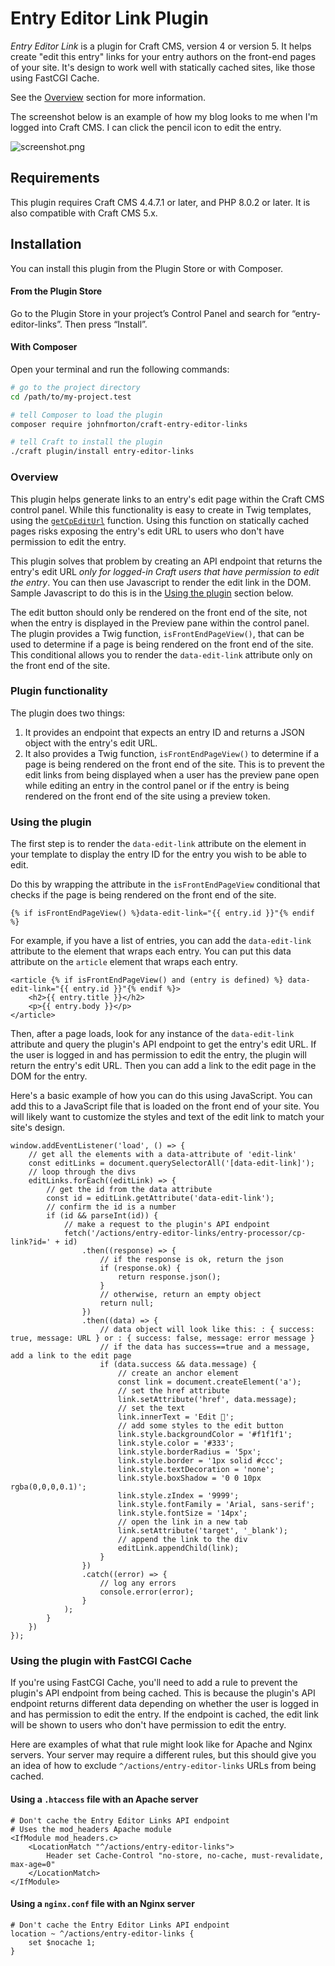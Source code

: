# Entry Editor Link Plugin

_Entry Editor Link_ is a plugin for Craft CMS, version 4 or version 5. It helps create "edit this entry" links for your entry authors on the front-end pages of your site. It's design to work well with statically cached sites, like those using FastCGI Cache.

See the [Overview](#overview) section for more information.

The screenshot below is an example of how my blog looks to me when I'm logged into Craft CMS. I can click the pencil icon to edit the entry.

![screenshot.png](screenshot.png)

## Requirements

This plugin requires Craft CMS 4.4.7.1 or later, and PHP 8.0.2 or later. It is also compatible with Craft CMS 5.x.

## Installation

You can install this plugin from the Plugin Store or with Composer.

#### From the Plugin Store

Go to the Plugin Store in your project’s Control Panel and search for “entry-editor-links”. Then press “Install”.

#### With Composer

Open your terminal and run the following commands:

```bash
# go to the project directory
cd /path/to/my-project.test

# tell Composer to load the plugin
composer require johnfmorton/craft-entry-editor-links

# tell Craft to install the plugin
./craft plugin/install entry-editor-links
```

### Overview

This plugin helps generate links to an entry's edit page within the Craft CMS control panel. While this functionality is easy to create in Twig templates, using the [`getCpEditUrl`](https://docs.craftcms.com/api/v4/craft-models-entrytype.html#method-getcpediturl) function. Using this function on statically cached pages risks exposing the entry's edit URL to users who don't have permission to edit the entry.

This plugin solves that problem by creating an API endpoint that returns the entry's edit URL _only for logged-in Craft users that have permission to edit the entry_. You can then use Javascript to render the edit link in the DOM. Sample Javascript to do this is in the [Using the plugin](#using-the-plugin) section below.

The edit button should only be rendered on the front end of the site, not when the entry is displayed in the Preview pane within the control panel. The plugin provides a Twig function, `isFrontEndPageView()`, that can be used to determine if a page is being rendered on the front end of the site. This conditional allows you to render the `data-edit-link` attribute only on the front end of the site.

### Plugin functionality

The plugin does two things:

1. It provides an endpoint that expects an entry ID and returns a JSON object with the entry's edit URL.
2. It also provides a Twig function, `isFrontEndPageView()` to determine if a page is being rendered on the front end of the site. This is to prevent the edit links from being displayed when a user has the preview pane open while editing an entry in the control panel or if the entry is being rendered on the front end of the site using a preview token.

### Using the plugin

The first step is to render the `data-edit-link` attribute on the element in your template to display the entry ID for the entry you wish to be able to edit. 

Do this by wrapping the attribute in the `isFrontEndPageView` conditional that checks if the page is being rendered on the front end of the site. 

```
{% if isFrontEndPageView() %}data-edit-link="{{ entry.id }}"{% endif %}
```

For example, if you have a list of entries, you can add the `data-edit-link` attribute to the element that wraps each entry. You can put this data attribute on the `article` element that wraps each entry.

```
<article {% if isFrontEndPageView() and (entry is defined) %} data-edit-link="{{ entry.id }}"{% endif %}>
    <h2>{{ entry.title }}</h2>
    <p>{{ entry.body }}</p>
</article>
```

Then, after a page loads, look for any instance of the `data-edit-link` attribute and query the plugin's API endpoint to get the entry's edit URL. If the user is logged in and has permission to edit the entry, the plugin will return the entry's edit URL. Then you can add a link to the edit page in the DOM for the entry.

Here's a basic example of how you can do this using JavaScript. You can add this to a JavaScript file that is loaded on the front end of your site. You will likely want to customize the styles and text of the edit link to match your site's design.

```
window.addEventListener('load', () => {
    // get all the elements with a data-attribute of 'edit-link'
    const editLinks = document.querySelectorAll('[data-edit-link]');
    // loop through the divs
    editLinks.forEach((editLink) => {
        // get the id from the data attribute
        const id = editLink.getAttribute('data-edit-link');
        // confirm the id is a number
        if (id && parseInt(id)) {
            // make a request to the plugin's API endpoint
            fetch('/actions/entry-editor-links/entry-processor/cp-link?id=' + id)
                .then((response) => {
                    // if the response is ok, return the json
                    if (response.ok) {
                        return response.json();
                    }
                    // otherwise, return an empty object
                    return null;
                })
                .then((data) => {
                    // data object will look like this: : { success: true, message: URL } or : { success: false, message: error message }
                    // if the data has success==true and a message, add a link to the edit page
                    if (data.success && data.message) {
                        // create an anchor element
                        const link = document.createElement('a');
                        // set the href attribute
                        link.setAttribute('href', data.message);
                        // set the text
                        link.innerText = 'Edit 📝';
                        // add some styles to the edit button
                        link.style.backgroundColor = '#f1f1f1';
                        link.style.color = '#333';
                        link.style.borderRadius = '5px';
                        link.style.border = '1px solid #ccc';
                        link.style.textDecoration = 'none';
                        link.style.boxShadow = '0 0 10px rgba(0,0,0,0.1)';
                        link.style.zIndex = '9999';
                        link.style.fontFamily = 'Arial, sans-serif';
                        link.style.fontSize = '14px';
                        // open the link in a new tab
                        link.setAttribute('target', '_blank');
                        // append the link to the div
                        editLink.appendChild(link);
                    }
                })
                .catch((error) => {
                    // log any errors
                    console.error(error);
                }
            );
        }
    })
});
```

### Using the plugin with FastCGI Cache

If you're using FastCGI Cache, you'll need to add a rule to prevent the plugin's API endpoint from being cached. This is because the plugin's API endpoint returns different data depending on whether the user is logged in and has permission to edit the entry. If the endpoint is cached, the edit link will be shown to users who don't have permission to edit the entry.

Here are examples of what that rule might look like for Apache and Nginx servers. Your server may require a different rules, but this should give you an idea of how to exclude `^/actions/entry-editor-links` URLs from being cached.

#### Using a `.htaccess` file with an Apache server


```
# Don't cache the Entry Editor Links API endpoint
# Uses the mod_headers Apache module
<IfModule mod_headers.c>
    <LocationMatch "^/actions/entry-editor-links">
        Header set Cache-Control "no-store, no-cache, must-revalidate, max-age=0"
    </LocationMatch>
</IfModule>
```

#### Using a `nginx.conf` file with an Nginx server

```
# Don't cache the Entry Editor Links API endpoint
location ~ ^/actions/entry-editor-links {
    set $nocache 1;
}
```

